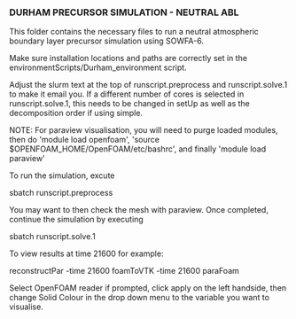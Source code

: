 ### DURHAM PRECURSOR SIMULATION - NEUTRAL ABL ###

This folder contains the necessary files to run a neutral atmospheric boundary layer precursor simulation using SOWFA-6.

Make sure installation locations and paths are correctly set in the environmentScripts/Durham_environment script.

Adjust the slurm text at the top of runscript.preprocess and runscript.solve.1 to make it email you. If a different number of cores is selected in runscript.solve.1,
this needs to be changed in setUp as well as the decomposition order if using simple. 

NOTE: For paraview visualisation, you will need to purge loaded modules, then do 'module load openfoam', 'source $OPENFOAM_HOME/OpenFOAM/etc/bashrc', 
      and finally 'module load paraview'

To run the simulation, excute 

sbatch runscript.preprocess

You may want to then check the mesh with paraview. Once completed, continue the simulation by executing

sbatch runscript.solve.1

To view results at time 21600 for example:

reconstructPar -time 21600
foamToVTK -time 21600
paraFoam

Select OpenFOAM reader if prompted, click apply on the left handside, then change Solid Colour in the drop down menu to the variable you want to visualise.
